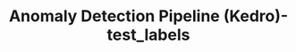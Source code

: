 ---
schema: default
title: Anomaly Detection Pipeline (Kedro)-test_labels
organization: ResponsibleAIML
notes: type = kedro_mlflow.io.artifacts.mlflow_artifact_dataset
resources:
  - name: Anomaly Detection Pipeline (Kedro)-test_labels
    url: 'https://www.github.com/ResponsibleAIML/django-kedro/tree/main/kedro-projects/anomaly-detection-pipeline-kedro/data/05_model_input/test_labels.csv'
    format: csv
category:
  - 05-model-input
maintainer: 
maintainer_email: 
project:
  - Anomaly Detection Pipeline (Kedro)
preview: |
  <table border="1" class="dataframe">
    <thead>
      <tr style="text-align: right;">
        <th></th>
        <th>TX_FRAUD</th>
      </tr>
    </thead>
    <tbody>
      <tr>
        <th>0</th>
        <td>0</td>
      </tr>
      <tr>
        <th>1</th>
        <td>0</td>
      </tr>
      <tr>
        <th>2</th>
        <td>0</td>
      </tr>
      <tr>
        <th>3</th>
        <td>0</td>
      </tr>
      <tr>
        <th>4</th>
        <td>0</td>
      </tr>
      <tr>
        <th>5</th>
        <td>0</td>
      </tr>
      <tr>
        <th>6</th>
        <td>0</td>
      </tr>
      <tr>
        <th>7</th>
        <td>0</td>
      </tr>
      <tr>
        <th>8</th>
        <td>0</td>
      </tr>
      <tr>
        <th>9</th>
        <td>0</td>
      </tr>
    </tbody>
  </table>
---